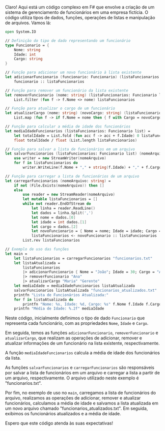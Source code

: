 Claro! Aqui está um código complexo em F# que envolve a criação de um sistema de gerenciamento de funcionários em uma empresa fictícia. O código utiliza tipos de dados, funções, operações de listas e manipulação de arquivos. Vamos lá:

```fsharp
open System.IO

// Definição do tipo de dado representando um funcionário
type Funcionario = {
    Nome: string
    Idade: int
    Cargo: string
}

// Função para adicionar um novo funcionário à lista existente
let adicionarFuncionario (funcionario: Funcionario) (listaFuncionarios: Funcionario list) =
    funcionario :: listaFuncionarios

// Função para remover um funcionário da lista existente
let removerFuncionario (nome: string) (listaFuncionarios: Funcionario list) =
    List.filter (fun f -> f.Nome <> nome) listaFuncionarios

// Função para atualizar o cargo de um funcionário
let atualizarCargo (nome: string) (novoCargo: string) (listaFuncionarios: Funcionario list) =
    List.map (fun f -> if f.Nome = nome then { f with Cargo = novoCargo } else f) listaFuncionarios

// Função para calcular a média de idade dos funcionários
let mediaIdadeFuncionarios (listaFuncionarios: Funcionario list) =
    let totalIdade = List.fold (fun acc f -> acc + f.Idade) 0 listaFuncionarios
    float totalIdade / float (List.length listaFuncionarios)

// Função para salvar a lista de funcionários em um arquivo
let salvarFuncionarios (listaFuncionarios: Funcionario list) (nomeArquivo: string) =
    use writer = new StreamWriter(nomeArquivo)
    for f in listaFuncionarios do
        writer.WriteLine(f.Nome + "," + string(f.Idade) + "," + f.Cargo)

// Função para carregar a lista de funcionários de um arquivo
let carregarFuncionarios (nomeArquivo: string) =
    if not (File.Exists(nomeArquivo)) then []
    else
        use reader = new StreamReader(nomeArquivo)
        let mutable listaFuncionarios = []
        while not reader.EndOfStream do
            let linha = reader.ReadLine()
            let dados = linha.Split(',')
            let nome = dados.[0]
            let idade = int dados.[1]
            let cargo = dados.[2]
            let novoFuncionario = { Nome = nome; Idade = idade; Cargo = cargo }
            listaFuncionarios <- novoFuncionario :: listaFuncionarios
        List.rev listaFuncionarios

// Exemplo de uso das funções
let main =
    let listaFuncionarios = carregarFuncionarios "funcionarios.txt"
    let listaAtualizada = 
        listaFuncionarios
        |> adicionarFuncionario { Nome = "João"; Idade = 30; Cargo = "Analista" }
        |> removerFuncionario "Ana"
        |> atualizarCargo "Maria" "Gerente"
    let mediaIdade = mediaIdadeFuncionarios listaAtualizada
    salvarFuncionarios listaAtualizada "funcionarios_atualizados.txt"
    printfn "Lista de Funcionários Atualizada:"
    for f in listaAtualizada do
        printfn "Nome: %s, Idade: %d, Cargo: %s" f.Nome f.Idade f.Cargo
    printfn "Média de Idade: %.2f" mediaIdade
```

Neste código, inicialmente definimos o tipo de dado `Funcionario` que representa cada funcionário, com as propriedades `Nome`, `Idade` e `Cargo`.

Em seguida, temos as funções `adicionarFuncionario`, `removerFuncionario` e `atualizarCargo`, que realizam as operações de adicionar, remover e atualizar informações de um funcionário na lista existente, respectivamente.

A função `mediaIdadeFuncionarios` calcula a média de idade dos funcionários da lista.

As funções `salvarFuncionarios` e `carregarFuncionarios` são responsáveis por salvar a lista de funcionários em um arquivo e carregar a lista a partir de um arquivo, respectivamente. O arquivo utilizado neste exemplo é "funcionarios.txt".

Por fim, no exemplo de uso no `main`, carregamos a lista de funcionários do arquivo, realizamos as operações de adicionar, remover e atualizar funcionários, calculamos a média de idade e salvamos a lista atualizada em um novo arquivo chamado "funcionarios_atualizados.txt". Em seguida, exibimos os funcionários atualizados e a média de idade.

Espero que este código atenda às suas expectativas!